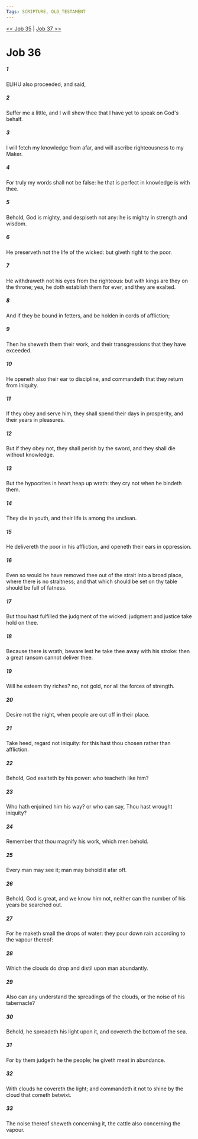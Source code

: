 ```yaml
---
Tags: SCRIPTURE, OLD_TESTAMENT
---
```


[<< Job 35](OLD_TESTAMENT/18_Job/Job_35.md) | [Job 37 >>](OLD_TESTAMENT/18_Job/Job_37.md)

# Job 36

##### 1

ELIHU also proceeded, and said,

##### 2

Suffer me a little, and I will shew thee that I have yet to speak on God's behalf.

##### 3

I will fetch my knowledge from afar, and will ascribe righteousness to my Maker.

##### 4

For truly my words shall not be false: he that is perfect in knowledge is with thee.

##### 5

Behold, God is mighty, and despiseth not any: he is mighty in strength and wisdom.

##### 6

He preserveth not the life of the wicked: but giveth right to the poor.

##### 7

He withdraweth not his eyes from the righteous: but with kings are they on the throne; yea, he doth establish them for ever, and they are exalted.

##### 8

And if they be bound in fetters, and be holden in cords of affliction;

##### 9

Then he sheweth them their work, and their transgressions that they have exceeded.

##### 10

He openeth also their ear to discipline, and commandeth that they return from iniquity.

##### 11

If they obey and serve him, they shall spend their days in prosperity, and their years in pleasures.

##### 12

But if they obey not, they shall perish by the sword, and they shall die without knowledge.

##### 13

But the hypocrites in heart heap up wrath: they cry not when he bindeth them.

##### 14

They die in youth, and their life is among the unclean.

##### 15

He delivereth the poor in his affliction, and openeth their ears in oppression.

##### 16

Even so would he have removed thee out of the strait into a broad place, where there is no straitness; and that which should be set on thy table should be full of fatness.

##### 17

But thou hast fulfilled the judgment of the wicked: judgment and justice take hold on thee.

##### 18

Because there is wrath, beware lest he take thee away with his stroke: then a great ransom cannot deliver thee.

##### 19

Will he esteem thy riches? no, not gold, nor all the forces of strength.

##### 20

Desire not the night, when people are cut off in their place.

##### 21

Take heed, regard not iniquity: for this hast thou chosen rather than affliction.

##### 22

Behold, God exalteth by his power: who teacheth like him?

##### 23

Who hath enjoined him his way? or who can say, Thou hast wrought iniquity?

##### 24

Remember that thou magnify his work, which men behold.

##### 25

Every man may see it; man may behold it afar off.

##### 26

Behold, God is great, and we know him not, neither can the number of his years be searched out.

##### 27

For he maketh small the drops of water: they pour down rain according to the vapour thereof:

##### 28

Which the clouds do drop and distil upon man abundantly.

##### 29

Also can any understand the spreadings of the clouds, or the noise of his tabernacle?

##### 30

Behold, he spreadeth his light upon it, and covereth the bottom of the sea.

##### 31

For by them judgeth he the people; he giveth meat in abundance.

##### 32

With clouds he covereth the light; and commandeth it not to shine by the cloud that cometh betwixt.

##### 33

The noise thereof sheweth concerning it, the cattle also concerning the vapour.
